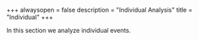 +++
alwaysopen = false
description = "Individual Analysis"
title = "Individual"
+++

In this section we analyze individual events.